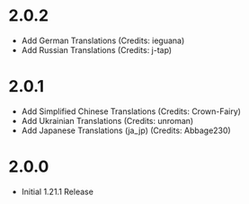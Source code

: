 # 2.0.2
- Add German Translations (Credits: ieguana)
- Add Russian Translations (Credits: j-tap)

# 2.0.1
- Add Simplified Chinese Translations (Credits: Crown-Fairy)
- Add Ukrainian Translations (Credits: unroman)
- Add Japanese Translations (ja_jp) (Credits: Abbage230)

# 2.0.0
- Initial 1.21.1 Release